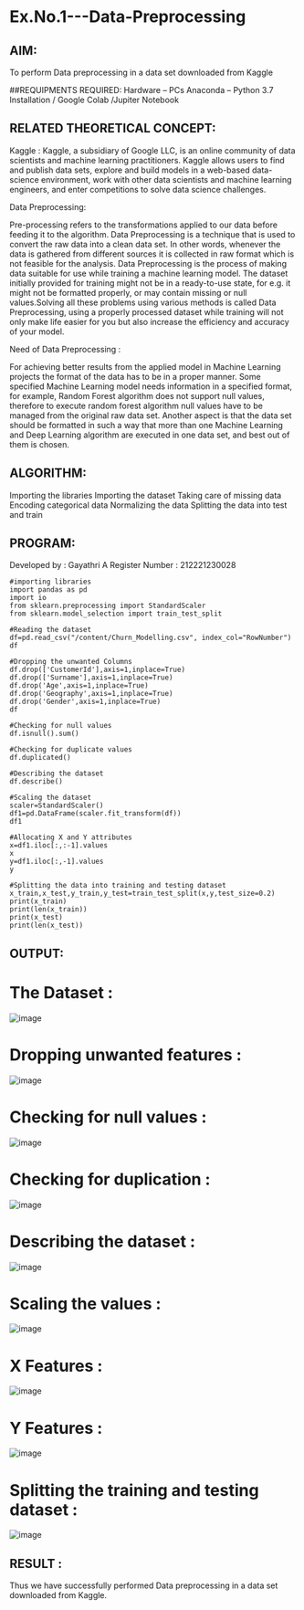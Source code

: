 # Ex.No.1---Data-Preprocessing
## AIM:

To perform Data preprocessing in a data set downloaded from Kaggle

##REQUIPMENTS REQUIRED:
Hardware – PCs
Anaconda – Python 3.7 Installation / Google Colab /Jupiter Notebook

## RELATED THEORETICAL CONCEPT:

Kaggle :
Kaggle, a subsidiary of Google LLC, is an online community of data scientists and machine learning practitioners. Kaggle allows users to find and publish data sets, explore and build models in a web-based data-science environment, work with other data scientists and machine learning engineers, and enter competitions to solve data science challenges.

Data Preprocessing:

Pre-processing refers to the transformations applied to our data before feeding it to the algorithm. Data Preprocessing is a technique that is used to convert the raw data into a clean data set. In other words, whenever the data is gathered from different sources it is collected in raw format which is not feasible for the analysis.
Data Preprocessing is the process of making data suitable for use while training a machine learning model. The dataset initially provided for training might not be in a ready-to-use state, for e.g. it might not be formatted properly, or may contain missing or null values.Solving all these problems using various methods is called Data Preprocessing, using a properly processed dataset while training will not only make life easier for you but also increase the efficiency and accuracy of your model.

Need of Data Preprocessing :

For achieving better results from the applied model in Machine Learning projects the format of the data has to be in a proper manner. Some specified Machine Learning model needs information in a specified format, for example, Random Forest algorithm does not support null values, therefore to execute random forest algorithm null values have to be managed from the original raw data set.
Another aspect is that the data set should be formatted in such a way that more than one Machine Learning and Deep Learning algorithm are executed in one data set, and best out of them is chosen.


## ALGORITHM:
Importing the libraries
Importing the dataset
Taking care of missing data
Encoding categorical data
Normalizing the data
Splitting the data into test and train

## PROGRAM:
Developed by : Gayathri A
Register Number : 212221230028
```
#importing libraries
import pandas as pd
import io
from sklearn.preprocessing import StandardScaler
from sklearn.model_selection import train_test_split

#Reading the dataset
df=pd.read_csv("/content/Churn_Modelling.csv", index_col="RowNumber")
df

#Dropping the unwanted Columns
df.drop(['CustomerId'],axis=1,inplace=True)
df.drop(['Surname'],axis=1,inplace=True)
df.drop('Age',axis=1,inplace=True)
df.drop('Geography',axis=1,inplace=True)
df.drop('Gender',axis=1,inplace=True)
df

#Checking for null values
df.isnull().sum()

#Checking for duplicate values
df.duplicated()

#Describing the dataset
df.describe()

#Scaling the dataset
scaler=StandardScaler()
df1=pd.DataFrame(scaler.fit_transform(df))
df1

#Allocating X and Y attributes
x=df1.iloc[:,:-1].values
x
y=df1.iloc[:,-1].values
y

#Splitting the data into training and testing dataset
x_train,x_test,y_train,y_test=train_test_split(x,y,test_size=0.2)
print(x_train)
print(len(x_train))
print(x_test)
print(len(x_test))
```
## OUTPUT:

# The Dataset :

![image](https://github.com/Gayathriraj18/Ex.No.1---Data-Preprocessing/assets/94154854/04a9d595-e97a-4576-a253-f4b01aa42392)

# Dropping unwanted features :

![image](https://github.com/Gayathriraj18/Ex.No.1---Data-Preprocessing/assets/94154854/bfcb022b-66c7-4468-a7b6-0cf422fc171d)

# Checking for null values :

![image](https://github.com/Gayathriraj18/Ex.No.1---Data-Preprocessing/assets/94154854/aaeeb653-12b8-48be-99a3-08a8cdce3a70)

# Checking for duplication :

![image](https://github.com/Gayathriraj18/Ex.No.1---Data-Preprocessing/assets/94154854/8c2842f2-8e79-4557-8acd-9319bf0b032d)

# Describing the dataset :

![image](https://github.com/Gayathriraj18/Ex.No.1---Data-Preprocessing/assets/94154854/fbd47667-f3a4-42cd-ba06-1407f70a8ee6)

# Scaling the values :

![image](https://github.com/Gayathriraj18/Ex.No.1---Data-Preprocessing/assets/94154854/9f08f81f-aca2-42a9-be33-b4280f7d8445)

# X Features :

![image](https://github.com/Gayathriraj18/Ex.No.1---Data-Preprocessing/assets/94154854/c1e548ce-e6e0-4e3b-b60c-53cf9dfd85bb)

# Y Features :

![image](https://github.com/Gayathriraj18/Ex.No.1---Data-Preprocessing/assets/94154854/1a80b01d-4acf-404e-b56e-f01688be5981)

# Splitting the training and testing dataset :

![image](https://github.com/Gayathriraj18/Ex.No.1---Data-Preprocessing/assets/94154854/fa2446c3-362a-4167-9967-71b749bedb7a)


## RESULT :

Thus we have successfully performed Data preprocessing in a data set downloaded from Kaggle.
